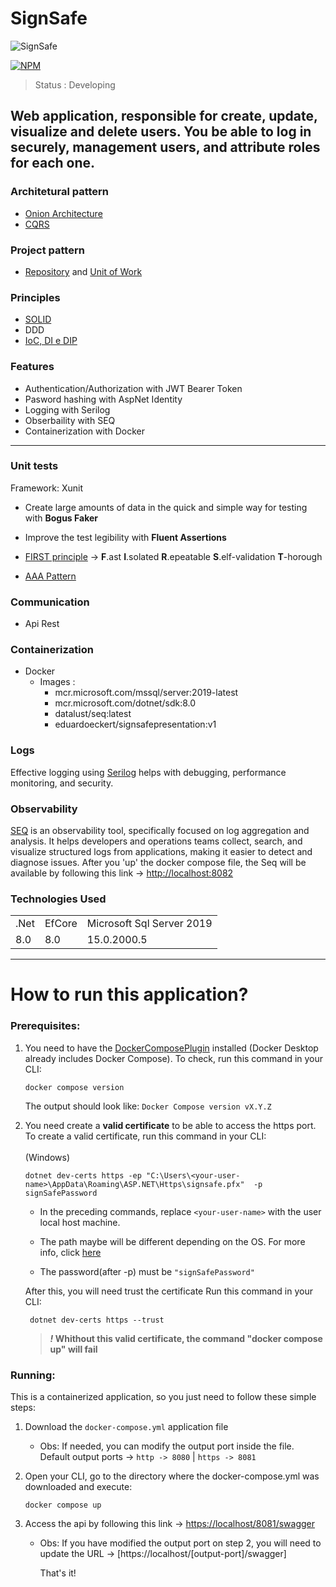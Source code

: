 # SignSafe
![SignSafe](https://github.com/EduardoEckert/SignSafe/assets/89213922/6633e139-4cf6-41ff-ba04-4bc983607b3f)

[![NPM](https://img.shields.io/badge/license-MIT-green)](https://github.com/EduardoEckert/SignSafe/blob/develop/LICENSE)

> Status : Developing

## Web application, responsible for create, update, visualize and delete users. You be able to log in securely, management users, and attribute roles for each one.

### Architetural pattern
* [Onion Architecture](https://codewithmukesh.com/blog/onion-architecture-in-aspnet-core/)
* [CQRS](https://learn.microsoft.com/pt-br/azure/architecture/patterns/cqrs)

### Project pattern
* [Repository](https://learn.microsoft.com/en-us/aspnet/mvc/overview/older-versions/getting-started-with-ef-5-using-mvc-4/implementing-the-repository-and-unit-of-work-patterns-in-an-asp-net-mvc-application) and [Unit of Work](https://learn.microsoft.com/en-us/aspnet/mvc/overview/older-versions/getting-started-with-ef-5-using-mvc-4/implementing-the-repository-and-unit-of-work-patterns-in-an-asp-net-mvc-application)

### Principles
* [SOLID](https://medium.com/@lucas.and227/the-solid-principles-in-c-319755838805#:~:text=The%20SOLID%20principles%20%E2%80%94%20Single%20Responsibility%20Principle%2C%20Open%2FClosed%20Principle,maintainable%2C%20and%20extensible%20C%23%20code.) 
* DDD
* [IoC, DI e DIP](https://balta.io/blog/inversion-of-control)

### Features
* Authentication/Authorization with JWT Bearer Token
* Pasword hashing with AspNet Identity
* Logging with Serilog
* Obserbaility with SEQ
* Containerization with Docker 
---
### Unit tests
Framework: Xunit
* Create large amounts of data in the quick and simple way for testing with **Bogus Faker**
* Improve the test legibility with **Fluent Assertions**

* [FIRST principle](https://medium.com/@tasdikrahman/f-i-r-s-t-principles-of-testing-1a497acda8d6) ->
**F**.ast
**I**.solated
**R**.epeatable
**S**.elf-validation
**T**-horough

* [AAA Pattern](https://medium.com/@pjbgf/title-testing-code-ocd-and-the-aaa-pattern-df453975ab80)

### Communication
* Api Rest

### Containerization
* Docker
  - Images : 
     - mcr.microsoft.com/mssql/server:2019-latest
     - mcr.microsoft.com/dotnet/sdk:8.0
     - datalust/seq:latest
     - eduardoeckert/signsafepresentation:v1
       

### Logs
Effective logging using [Serilog](https://serilog.net/) helps with debugging, performance monitoring, and security.

### Observability
[SEQ](https://datalust.co/seq) is an observability tool, specifically focused on log aggregation and analysis. It helps developers and operations teams collect, search, and visualize structured logs from applications, making it easier to detect and diagnose issues.
After you 'up' the docker compose file, the Seq will be available by following this link -> [http://localhost:8082](http://localhost:8082)

### Technologies Used 
<table> 
<tr>
 
 <td>.Net</td>
 <td>EfCore</td>
 <td>Microsoft Sql Server 2019</td>
 
</tr>
<tr>
 
 <td>8.0</td>
 <td>8.0</td>
 <td>15.0.2000.5</td>
 
</tr>
</table>

---

# How to run this application?

### Prerequisites:
  1. You need to have the [DockerComposePlugin](https://docs.docker.com/compose/install) installed (Docker Desktop already includes Docker Compose).
     To check, run this command in your CLI:
     ```
     docker compose version
     ```
     The output should look like: `Docker Compose version vX.Y.Z`
    
  2. You need create a **valid certificate** to be able to access the https port.
     To create a valid certificate, run this command in your CLI:
<br><br/>
   (Windows)
     ```
     dotnet dev-certs https -ep "C:\Users\<your-user-name>\AppData\Roaming\ASP.NET\Https\signsafe.pfx"  -p signSafePassword
     ```
     * In the preceding commands, replace `<your-user-name>` with the user local host machine.
     
     * The path maybe will be different depending on the OS. For more info, click [here](https://learn.microsoft.com/en-us/aspnet/core/security/docker-compose-https?view=aspnetcore-9.0)
     
     * The password(after -p) must be `"signSafePassword"`

     After this, you will need trust the certificate
     Run this command in your CLI:
     ```
      dotnet dev-certs https --trust
     ```
      > ***!* Whithout this valid certificate, the command "docker compose up" will fail**

      
### Running:
This is a containerized application, so you just need to follow these simple steps:
1. Download the `docker-compose.yml` application file
   * Obs: If needed, you can modify the output port inside the file. Default output ports -> `http -> 8080` | `https -> 8081`
     
2. Open your CLI, go to the directory where the docker-compose.yml was downloaded and execute:
   ```
   docker compose up
   ```
   
3. Access the api by following this link -> [https://localhost/8081/swagger](https://localhost:8081/swagger/index.html)
   * Obs: If you have modified the output port on step 2, you will need to update the URL -> [https://localhost/[output-port]/swagger]
  
     That's it!
